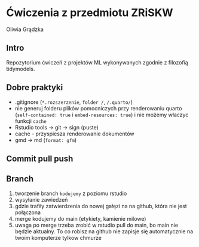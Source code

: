 # Ćwiczenia z przedmiotu ZRiSKW
Oliwia Grądzka

## Intro

Repozytorium ćwiczeń z projektów ML wykonywanych zgodnie z filozofią
tidymodels.

## Dobre praktyki

- .gitignore (`*.rozszerzenie`, `folder /`, `/.quarto/`)
- nie generuj folderu plików pomocniczych przy renderowaniu quarto
  (`self-contained: true` i `embed-resources: true`) i nie możemy
  właczyc funkcji `cache`
- Rstudio tools -\> git -\> sign (puste)
- cache - przyspiesza renderowanie dokumentów
- gmd -\> md (`format: gfm`)

## Commit pull push

## Branch

1)  tworzenie branch `kodujemy` z poziomu rstudio
2)  wysyłanie zawiedzeń
3)  gdzie trafiły zatwierdzenia do nowej gałęzi na na github, która nie
    jest połączona
4)  merge kodujemy do main (etykiety, kamienie milowe)
5)  uwaga po merge trzeba zrobić w rstudio pull do main, bo main nie
    będzie aktualny. To co robisz na github nie zapisje się
    automatycznie na twoim komputerze tylkow chmurze
